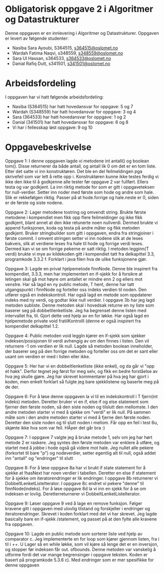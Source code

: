 # Obligatorisk oppgave 2 i Algoritmer og Datastrukturer

Denne oppgaven er en innlevering i Algoritmer og Datastrukturer. 
Oppgaven er levert av følgende studenter:
* Nasiba Sara Ayoubi, S364515, s364515@oslomet.no
* Wardah Fatima Naqvi, s348559, s348559@oslomet.no
* Sara Ul Hassan, s364533, s364533@oslomet.no
* Danial Rafiq Dutt, s341501, s341501@oslomet.no

# Arbeidsfordeling

I oppgaven har vi hatt følgende arbeidsfordeling:
* Nasiba (S364515) har hatt hovedansvar for oppgave: 5 og 7
* Wardah (S348559) har hatt hovedansvar for oppgave: 3 og 4
* Sara (364533) har hatt hovedansvar for oppgave: 1 og 2
* Danial (341501) har hatt hovedansvar for oppgave: 6 og 8
* Vi har i fellesskap løst oppgave: 9 og 10 
    
# Oppgavebeskrivelse

Oppgave 1: I denne oppgaven lagde vi metodene int antall() og boolean tom(). Disse returnerer da både antall, 
og antall lik 0 om det er en tom liste. Etter det satte vi inn konstruktøren. Det ble en del feilmeldingen pga skrivefeil som var lett å rette opp i. 
Konstruktøren kunne ikke testes ferdig vi ikke den ikke til å godkjenne alle tester før oppgave 2 var fullført. Ellers testa og var godkjent. 
La inn riktig metode for som er gitt i oppgaveteksen for null-verdier. Setter inn noder med første som hode og andre som hale.
Slik er rekkefølgen riktig. Passer på at hode.forrige og hale.neste er 0, siden er de første og siste nodene. 

Oppgave 2: Lager metodene tostring og omvendt string. Brukte første metodene i kompendiet men fikk opp flere feilmeldinger og ikke fikk godkjent, 
blant annet at den ikke retunerte noen nullverdi. Dermed brukte vi append funksjonen, koda og testa på andre måter og fikk metoden godkjent. 
Bruker stringbuilder som gitt i oppgaven, endra fra stringjoiner i første commit. I omvent stringen setter vi inn nodene slik at de leses bakveis, 
slik at verdiene leses fra hale til hode og forrige verdi leses. Dermed kan vi se om forrige pekerne er satt riktig. I metoden legginn(T verdi) brukte vi mye av
kildekoden gitt i kompendiet tatt fra delkapittel 3.3, programkode 3.3.2 f. Forklart i java filen hva de ulike funksjonene gjør. 

Oppgave 3: Lagde en privat hjelpemetode finnNode. Denne ble inspirert fra kompendiet, 3.3.3, men har implementert en if-sjekk for å forsikre at letingen skal gå mot høyre om antallet er mindre enn 2 og ellers mot venstre. Har så lagd en ny public metode, T hent, denne har tatt utgangspunkt i finnNode og forteller oss indeks verdien til noden. Den utfører også en indekskontroll. 
Har også lagd en metode som oppdaterer indeks med ny verdi, og godtar ikke null verdier. 
I oppgave 3b har jeg lagd metoden subliste. Denne metoden skal i hovedsak returne en ny liste som baserer seg på dobbeltlenketliste. Jeg ha begrenset denne listen med intervallet fra, til. Gjort dette ved hjelp av en for løkke. Har også lagd en hjelpemetode private void fratilKontrolll (denne er også inspirert fra kompendiet delkapittel 1.2. 

Oppgave 4: Public metoden void leggIn kjører en if-sjekk som sjekker indeksen/posisjonen til verdi avhengig av om den finnes i listen. Den vil returnere -1 om verdien er lik null. Lagde så metoden boolean inneholder, der baserer seg på den forrige metoden og forteller oss om det er sant eller usant om verdien er med i listen eller ikke. 

Oppgave 5: Her har vi en dobbeltlenketliste (ikke enkel), og da går vi "opp et hakk". Derfor tegnet jeg først for meg selv, og fikk en bedre forståelse av hva jeg skulle gjøre. Jeg har skrevet kommentarer på hva jeg har gjort i koden, men enkelt forklart så fulgte jeg bare sjekklistene og baserte meg på de der. 

Oppgave 6: For å løse denne oppgaven la vi til en indekskontroll i T fjern(int indeks) metoden. Deretter bruker vi en if, else if og else statement som fjerner den første noden, så den siste noden og tilslutt den mellomste. I den andre metoden starter vi med å sjekke om "verdi" er lik null. På sammen måte som i den andre metoden starter vi med å fjerne den første noden. Deretter den siste noden og til slutt noden i mellom. Får opp en feil i test 6u, skjønte ikke hva som var feil. HÅper det går bra :)

Oppgave 7: I oppgave 7 valgte jeg å bruke metode 1, selv om jeg har hørt metode 2 er raskere. Jeg syntes den første metoden var enklere å utføre, og startet med å jobbe i hode også gå videre mot hale. Jeg nullet alle pekere (forkortet til bare "p") og nodeverdier, setter egentlig alt til null, også addet inn "antall" og "endringer" til slutt

Oppgave 8: For å løse oppgave 8a har vi brukt if state statement for å sjekke at !hasNext har noen verdier i tabellen.
Deretter en else if statement for å sjekke om iteratorendringer er lik endringer. I oppgave 8b
returnerer vi DobbeltLenketListeIterator. I oppgave  8c endret vi pekere "denne" til finnNode(indeks).
For å løse oppgave 8d la vi inn en sjekk for å se om indeksen er lovlig. Deretterreturnerer vi DobbeltLenketListeIterator.

Oppgave 9: Løser oppgave 9 ved å lage en remove funksjon. Følger kravene gitt i oppgaven med ulovlig tilstand og forskjeller i endringer og iteratorendringer. 
Skrevet i koden forklart med det vi har skrevet. Jeg lagde basically bare en if-sjekk /statement, og passet på at den fylte alle kravene fra oppgaven. 

Oppgave 10: Lagde en public metode som sorterer liste ved hjelp av comparator c. Jeg implementerte en for loop som kjører gjennom listen, fra i til i ++. U Lager så en while løkke, som vil kjøre så lenge det er en inversjon, og stopper før indeksen får out. ofbounds.  Denne metoden var vanskelig å utforme fordi det var mange begrensinger i oppgave teksten. Koden er basert på programkode 5.3.6 c). Med endringer som er mer spesifikke for denne oppgaven
